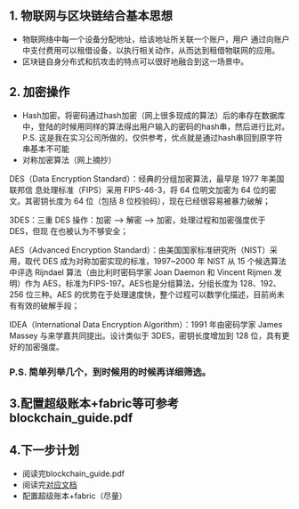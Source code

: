 ## 1. 物联网与区块链结合基本思想
- 物联网络中每一个设备分配地址，给该地址所关联一个账户，用户 通过向账户中支付费用可以租借设备，以执行相关动作，从而达到租借物联网的应用。
- 区块链自身分布式和抗攻击的特点可以很好地融合到这一场景中。
## 2. 加密操作
- Hash加密。将密码通过hash加密（网上很多现成的算法）后的串存在数据库中，登陆的时候用同样的算法得出用户输入的密码的hash串，然后进行比对。P.S. 这是我在实习公司所做的，仅供参考，优点就是通过hash串回到原字符串基本不可能
- 对称加密算法（网上摘抄）

DES（Data Encryption Standard）：经典的分组加密算法，最早是 1977 年美国联邦信 息处理标准（FIPS）采用 FIPS-46-3，将 64 位明文加密为 64 位的密文。其密钥长度为 64 位（包括 8 位校验码），现在已经很容易被暴力破解； 

3DES：三重 DES 操作：加密 --> 解密 --> 加密，处理过程和加密强度优于 DES，但现 在也被认为不够安全； 

AES（Advanced Encryption Standard）：由美国国家标准研究所（NIST）采用，取代 DES 成为对称加密实现的标准，1997~2000 年 NIST 从 15 个候选算法中评选 Rijndael 算法（由比利时密码学家 Joan Daemon 和 Vincent Rijmen 发明）作为 AES，标准为FIPS-197。AES也是分组算法，分组长度为 128、192、256 位三种。AES 的优势在于处理速度快，整个过程可以数学化描述，目前尚未有有效的破解手段； 

IDEA（International Data Encryption Algorithm）：1991 年由密码学家 James Massey 与来学嘉共同提出。设计类似于 3DES，密钥长度增加到 128 位，具有更好的加密强度。

### P.S. 简单列举几个，到时候用的时候再详细筛选。

## 3.配置超级账本+fabric等可参考blockchain_guide.pdf

## 4.下一步计划
- 阅读完blockchain_guide.pdf
- 阅读完[对应文档](https://hyperledger-fabric-cn.readthedocs.io/zh/release-1.4/)
- 配置超级账本+fabric（尽量）
